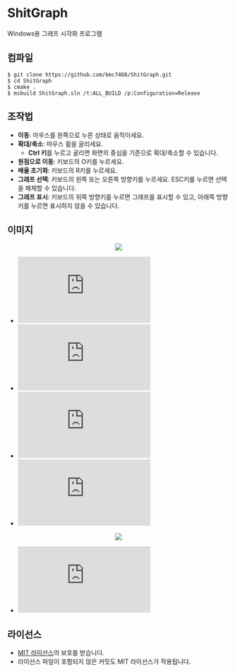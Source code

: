 # ShitGraph
Windows용 그래프 시각화 프로그램

## 컴파일
```
$ git clone https://github.com/kmc7468/ShitGraph.git
$ cd ShitGraph
$ cmake .
$ msbuild ShitGraph.sln /t:ALL_BUILD /p:Configuration=Release
```

## 조작법
- **이동**: 마우스를 왼쪽으로 누른 상태로 움직이세요.
- **확대/축소**: 마우스 휠을 굴리세요.
	- **Ctrl 키**를 누르고 굴리면 화면의 중심을 기준으로 확대/축소할 수 있습니다.
- **원점으로 이동**: 키보드의 O키를 누르세요.
- **배율 초기화**: 키보드의 R키를 누르세요.
- **그래프 선택**: 키보드의 왼쪽 또는 오른쪽 방향키를 누르세요. ESC키를 누르면 선택을 해제할 수 있습니다.
- **그래프 표시**: 키보드의 위쪽 방향키를 누르면 그래프를 표시할 수 있고, 아래쪽 방향키를 누르면 표시하지 않을 수 있습니다.

## 이미지
<div align="center">
	<img src="https://github.com/kmc7468/ShitGraph/blob/master/docs/Example1.png" />
</div>

- ![equation](https://latex.codecogs.com/svg.latex?y%3D%28x-1%29%28x-2%29%28x-3%29)
- ![equation](https://latex.codecogs.com/svg.latex?y%3D%5Csin%20x)
- ![equation](https://latex.codecogs.com/svg.latex?y%3D%5Ccos%20x)
- ![equation](https://latex.codecogs.com/svg.latex?x%5E2&plus;y%5E2%3D1)

<div align="center">
	<img src="https://github.com/kmc7468/ShitGraph/blob/master/docs/Example2.png" />
</div>

- ![equation](https://latex.codecogs.com/svg.latex?%5Csum_%7Bn%3D0%7D%5E%7B100%7D0.5%5En%5Ccos%283%5En%5Cpi%20x%29)

## 라이선스
- [MIT 라이선스](https://github.com/kmc7468/ShitGraph/blob/master/LICENSE)의 보호를 받습니다.
- 라이선스 파일이 포함되지 않은 커밋도 MIT 라이선스가 적용됩니다.
